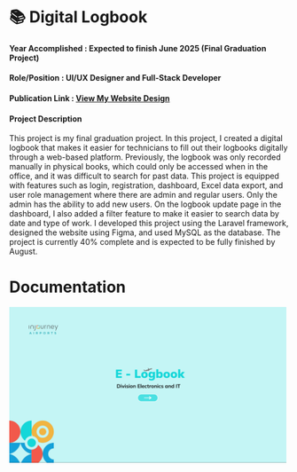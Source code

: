 # 📚 Digital Logbook
#### Year Accomplished : Expected to finish June 2025 (Final Graduation Project)
#### Role/Position : UI/UX Designer and Full-Stack Developer
#### Publication Link : [View My Website Design](https://www.figma.com/design/2EFxJlEerU8aT9AXpMHHkt/Project-Tugas-Akhir?node-id=145-777&t=t1ZEWux7OmrOMBXx-1)
#### Project Description
This project is my final graduation project. In this project, I created a digital logbook that makes it easier for technicians to fill out their logbooks digitally through a web-based platform. Previously, the logbook was only recorded manually in physical books, which could only be accessed when in the office, and it was difficult to search for past data. This project is equipped with features such as login, registration, dashboard, Excel data export, and user role management where there are admin and regular users. Only the admin has the ability to add new users. On the logbook update page in the dashboard, I also added a filter feature to make it easier to search data by date and type of work. I developed this project using the Laravel framework, designed the website using Figma, and used MySQL as the database. The project is currently 40% complete and is expected to be fully finished by August.

# Documentation
<img src ="assets/digital_logbook.png" width="500" />
